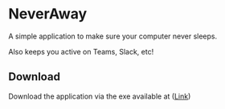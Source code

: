 # NeverAway
A simple application to make sure your computer never sleeps. 

Also keeps you active on Teams, Slack, etc!


## Download
Download the application via the exe available at ([Link](https://github.com/guffelman/NeverSleep/blob/main/NeverSleep.exe?raw=true))
 
